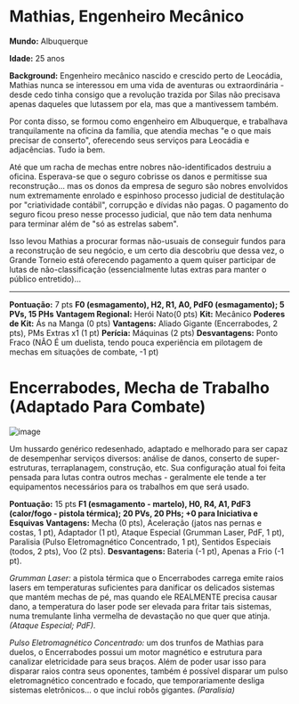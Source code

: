 # Mathias, Engenheiro Mecânico

**Mundo:** Albuquerque

**Idade:** 25 anos

**Background:** Engenheiro mecânico nascido e crescido perto de Leocádia, Mathias nunca se interessou em uma vida de aventuras ou extraordinária - desde cedo tinha consigo que a revolução trazida por Silas não precisava apenas daqueles que lutassem por ela, mas que a mantivessem também.

Por conta disso, se formou como engenheiro em Albuquerque, e trabalhava tranquilamente na oficina da família, que atendia mechas "e o que mais precisar de conserto", oferecendo seus serviços para Leocádia e adjacências. Tudo ia bem.

Até que um racha de mechas entre nobres não-identificados destruiu a oficina. Esperava-se que o seguro cobrisse os danos e permitisse sua reconstrução... mas os donos da empresa de seguro são nobres envolvidos num extremamente enrolado e espinhoso processo judicial de destitulação por "criatividade contábil", corrupção e dívidas não pagas. O pagamento do seguro ficou preso nesse processo judicial, que não tem data nenhuma para terminar além de "só as estrelas sabem".

Isso levou Mathias a procurar formas não-usuais de conseguir fundos para a reconstrução de seu negócio, e um certo dia descobriu que dessa vez, o Grande Torneio está oferecendo pagamento a quem quiser participar de lutas de não-classificação (essencialmente lutas extras para manter o público entretido)...

-----------

**Pontuação:** 7 pts
**F0 (esmagamento), H2, R1, A0, PdF0 (esmagamento); 5 PVs, 15 PHs**
**Vantagem Regional:** Herói Nato(0 pts)
**Kit:** Mecânico
**Poderes de Kit:** Ás na Manga (0 pts)
**Vantagens:** Aliado Gigante (Encerrabodes, 2 pts), PMs Extras x1 (1 pt)
**Perícia:** Máquinas (2 pts)
**Desvantagens:** Ponto Fraco (NÃO É um duelista, tendo pouca experiência em pilotagem de mechas em situações de combate, -1 pt)

# Encerrabodes, Mecha de Trabalho (Adaptado Para Combate)

![image](https://user-images.githubusercontent.com/131196375/234415386-93845fb6-4087-4b29-82b4-5025caf82865.png)

Um hussardo genérico redesenhado, adaptado e melhorado para ser capaz de desempenhar serviços diversos: análise de danos, conserto de super-estruturas, terraplanagem, construção, etc. Sua configuração atual foi feita pensada para lutas contra outros mechas - geralmente ele tende a ter equipamentos necessários para os trabalhos em que será usado.

**Pontuação:** 15 pts
**F1 (esmagamento - martelo), H0, R4, A1, PdF3 (calor/fogo - pistola térmica); 20 PVs, 20 PHs; +0 para Iniciativa e Esquivas**
**Vantagens:** Mecha (0 pts), Aceleração (jatos nas pernas e costas, 1 pt), Adaptador (1 pt), Ataque Especial (Grumman Laser, PdF, 1 pt), Paralisia (Pulso Eletromagnético Concentrado, 1 pt), Sentidos Especiais (todos, 2 pts), Voo (2 pts).
**Desvantagens:** Bateria (-1 pt), Apenas a Frio (-1 pt).

_Grumman Laser:_ a pistola térmica que o Encerrabodes carrega emite raios lasers em temperaturas suficientes para danificar os delicados sistemas que mantém mechas de pé, mas quando ele REALMENTE precisa causar dano, a temperatura do laser pode ser elevada para fritar tais sistemas, numa tremulante linha vermelha de devastação no que quer que atinja. _(Ataque Especial; PdF)._

_Pulso Eletromagnético Concentrado:_ um dos trunfos de Mathias para duelos, o Encerrabodes possui um motor magnético e estrutura para canalizar eletricidade para seus braços. Além de poder usar isso para disparar raios contra seus oponentes, também é possível disparar um pulso eletromagnético concentrado e focado, que temporariamente desliga sistemas eletrônicos... o que inclui robôs gigantes. _(Paralisia)_
